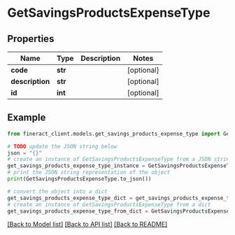 # GetSavingsProductsExpenseType


## Properties

Name | Type | Description | Notes
------------ | ------------- | ------------- | -------------
**code** | **str** |  | [optional] 
**description** | **str** |  | [optional] 
**id** | **int** |  | [optional] 

## Example

```python
from fineract_client.models.get_savings_products_expense_type import GetSavingsProductsExpenseType

# TODO update the JSON string below
json = "{}"
# create an instance of GetSavingsProductsExpenseType from a JSON string
get_savings_products_expense_type_instance = GetSavingsProductsExpenseType.from_json(json)
# print the JSON string representation of the object
print(GetSavingsProductsExpenseType.to_json())

# convert the object into a dict
get_savings_products_expense_type_dict = get_savings_products_expense_type_instance.to_dict()
# create an instance of GetSavingsProductsExpenseType from a dict
get_savings_products_expense_type_from_dict = GetSavingsProductsExpenseType.from_dict(get_savings_products_expense_type_dict)
```
[[Back to Model list]](../README.md#documentation-for-models) [[Back to API list]](../README.md#documentation-for-api-endpoints) [[Back to README]](../README.md)


